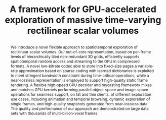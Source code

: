 ---
# this file is written in YAML http://docs.ansible.com/ansible/latest/YAMLSyntax.html
# all lines with a leading sharp are comments and will not be compiled
# longer blocks of text should start with a a leading > to escape all special characters

# URL handle for generated webpage
slug:       dvr

#specifies layout to be used for page generation (do not modify)
layout:     publication

#publication title
title:      >
 A framework for GPU-accelerated exploration of massive time-varying rectilinear scalar volumes

#include in selected publications on front page (optional, delete line if not applicable)
display:	selected

#list all publication authors in correct order
authors:
 - Fabio Marton
 - Marco Agus
 - Enrico Gobbetti
 
#insert publication venue (displayed on publication page)
venue:      >
  Computer Graphics Forum, Vol.38, No.3 (Proceedings Eurographics/IEEE Symposium on Visualization, Eurovis 2019), pp. 53-66
   
#insert short venue (displayed in box in publication list)
shortvenue: >
   Eurovis 2019

#specify publication year
year:       2019

#insert abstract of publication
abstract:   >
 We introduce a novel flexible approach to spatiotemporal exploration of rectilinear scalar volumes. Our out-of-core representation, based on per-frame levels of hierarchically tiled non-redundant 3D grids, efficiently supports spatiotemporal random access and streaming to the GPU in compressed formats. A novel low-bitrate codec able to store into fixed-size pages a variable-rate approximation based on sparse coding with learned dictionaries is exploited to meet stringent bandwidth constraint during time-critical operations, while a near-lossless representation is employed to support high-quality static frame rendering. A flexible high-speed GPU decoder and raycasting framework mixes and matches GPU kernels performing parallel object-space and image-space operations for seamless support, on fat and thin clients, of different exploration use cases, including animation and temporal browsing, dynamic exploration of single frames, and high-quality snapshots generated from near-lossless data. The quality and performance of our approach are demonstrated on large data sets with thousands of multi-billion-voxel frames. 
 
#link to hi-res teaser image of publication (please make sure the image is wide, e.g. aspect ratio between 4:2 and 4:1) 
teaser:     './publications/2019_agus_dvr.jpg'

#link to smaller thumbnail image of publication (please make sure the aspect ratio is 3:2, suggested size is 150x100px)
thumbnail:  './publications/2019_agus_dvr_thumbnail.jpg'

#link to publication video (optional): you can either upload the video to our website (insert local link) or host it on youtube or vimeo (in this case insert the youtube/vimeo link)
video:      './publications/2019_agus_dvr.mp4'

#link to talk video (optional): you can either upload the video to our website (insert local link) or host it on youtube or vimeo (in this case insert the youtube/vimeo link)
#talk:       'https://vimeo.com/237673207'

#link to publication pdf (optional)
pdf:        './publications/2019_agus_dvr.pdf'

#insert citation. please format citation by inserting <br> at line breaks, &nbsp;&nbsp; will insert a tab character to prettify the citation
citation:   >
  @article{Agus2019ivv,<br>
   &nbsp;&nbsp;author = {Fabio Marton and Marco Agus and Enrico Gobbetti},<br>
   &nbsp;&nbsp;title = {A framework for GPU-accelerated exploration of massive time-varying rectilinear scalar volumes},<br>
   &nbsp;&nbsp;journal = {Computer Graphics Forum (Proceedings Eurographics/IEEE Symposium on Visualization, Eurovis 2019},<br>
   &nbsp;&nbsp;volume = {38},<br>
   &nbsp;&nbsp;number = {3},<br>
   &nbsp;&nbsp;pages = {53--66},<br>
   &nbsp;&nbsp;year = {2019}<br>
  }
  
#insert links to additional material for the publication (optional)
#links need a title, a URL and a type (this defines the link icon) which can be one of the following values: code, archive, files, slides or text (this is the default icon)
links: 
# - title: Code
# type:  github
#   url:   'https://github.com/ronellsicat/DxR'
# - title: ExampleSlides
#   type:  slides
#   url:   './publications/presentation.pptx' 
   
#don't forget the leading and trailing --- in a YAML file
---